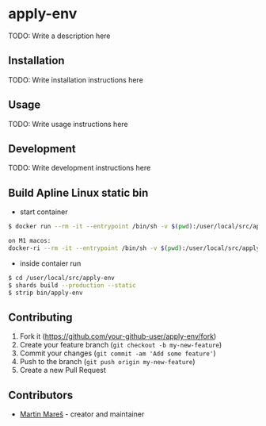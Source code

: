 # apply-env

TODO: Write a description here

## Installation

TODO: Write installation instructions here

## Usage

TODO: Write usage instructions here

## Development

TODO: Write development instructions here

## Build Apline Linux static bin

  * start container

```bash
$ docker run --rm -it --entrypoint /bin/sh -v $(pwd):/user/local/src/apply-env crystallang/crystal:latest-alpine

on M1 macos:
docker-ri --rm -it --entrypoint /bin/sh -v $(pwd):/user/local/src/apply-env crystallang/crystal:latest-alpine
```
  * inside contaier run

```bash
$ cd /user/local/src/apply-env
$ shards build --production --static
$ strip bin/apply-env
```

## Contributing

1. Fork it (<https://github.com/your-github-user/apply-env/fork>)
2. Create your feature branch (`git checkout -b my-new-feature`)
3. Commit your changes (`git commit -am 'Add some feature'`)
4. Push to the branch (`git push origin my-new-feature`)
5. Create a new Pull Request

## Contributors

- [Martin Mareš](https://github.com/your-github-user) - creator and maintainer
